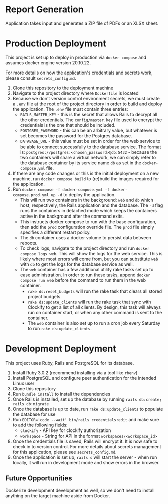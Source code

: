 # Report Generation

Application takes input and generates a ZIP file of PDFs or an XLSX sheet.

# Production Deployment
This project is set up to deploy in production via `docker compose` and assumes docker engine version 20.10.22.

For more details on how the application's credentials and secrets work, please consult `secrets_config.md`.

1. Clone this repository to the deployment machine
1. Navigate to the project directory where `Dockerfile` is located
1. Because we don't version control environment secrets, we must create a `.env` file at the root of the project directory in order to build and deploy the application. The `.env` file must contain three entries:
   * `RAILS_MASTER_KEY` - this is the secret that allows Rails to decrypt all the other credentials. The `config/master.key` file used to encrypt the credentials is the one that should be included.
   * `POSTGRES_PASSWORD` - this can be an arbitrary value, but whatever is set becomes the password for the Postgres database.
   * `DATABASE_URL` - this value must be set in order for the web service to be able to connect successfully to the database service. The format is: `postgres://postgres:<chosen_password>@db:5432` - because the two containers will share a virtual network, we can simply refer to the database container by its service name `db` as set in the `docker-compose.yml` file.
1. If there are any code changes or this is the initial deployment on a new machine, run `docker compose build` to (re)build the images required for the application.
1. Run `docker compose -f docker-compose.yml -f docker-compose.prod.yml up -d` to deploy the application.
   * This will run two containers in the background: `web` and `db` which host, respectively, the Rails application and the database. The `-d` flag runs the containers in detached mode which keeps the containers active in the background after the command exits.
   * This instructs docker compose to run with the base configuration, then add the `prod` configuration override file. The `prod` file simply specifies a different restart policy.
   * The `db` container uses a docker volume to persist data between reboots.
   * To check logs, navigate to the project directory and run `docker compose logs web`. This will show the logs for the web service. This is likely where most errors will come from, but you can substitute `web` with `db` to get the logs for the database service as well.
   * The `web` container has a few additional utility rake tasks set up to ease administration. In order to run these tasks, append `docker compose run web` before the command to run them in the web container.
      * `rake ds:reset_budgets` will run the rake task that clears all stored project budgets.
      * `rake ds:update_clients` will run the rake task that sync with Clockify to get a list of all clients. By design, this task will always run on container start, or when any other command is sent to the container.
      * The `web` container is also set up to run a cron job every Saturday to run `rake ds:update_clients`.

# Development Deployment
This project uses Ruby, Rails and PostgreSQL for its database.
1. Install Ruby 3.0.2 (recommend installing via a tool like `rbenv`)
1. Install PostgreSQL and configure peer authentication for the intended Linux user
1. Clone this repository
1. Run `bundle install` to install the dependencies
1. Once Rails is installed, set up the database by running `rails db:create; rails db:migrate`
1. Once the database is up to date, run `rake ds:update_clients` to populate the database for use
1. Run `EDITOR='code --wait' bin/rails credentials:edit` and make sure to add the following fields:
   * `clockify` - API key for clockify authorization
   * `workspace` - String for API in the format `workspaces/<workspace_id>`
1. Once the credentials file is saved, Rails will encrypt it. It is now safe to check in to version control. For more details about secrets management for this application, please see `secrets_config.md`.
1. Once the application is set up, `rails s` will start the server - when run locally, it will run in development mode and show errors in the browser.

## Future Opportunities
Dockerize development development as well, so we don't need to install anything on the target machine aside from Docker.